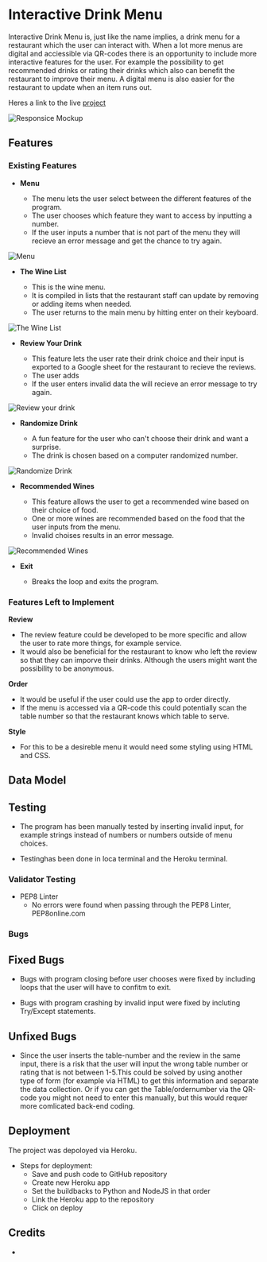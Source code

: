 # Interactive Drink Menu

Interactive Drink Menu is, just like the name implies, a drink menu for a restaurant which the user can interact with. When a lot more menus are digital and acciessible via QR-codes there is an opportunity to include more interactive features for the user. For example the possibility to get recommended drinks or rating their drinks which also can benefit the restaurant to improve their menu. A digital menu is also easier for the restaurant to update when an item runs out. 

Heres a link to the live [project]()

![Responsice Mockup](https://github.com/lucyrush/readme-template/blob/master/media/love_running_mockup.png)

## Features 

### Existing Features

- __Menu__

  - The menu lets the user select between the different features of the program. 
  - The user chooses which feature they want to access by inputting a number.
  - If the user inputs a number that is not part of the menu they will recieve an error message and get the chance to try again. 

![Menu](https://github.com/lucyrush/readme-template/blob/master/media/love_running_nav.png)

- __The Wine List__

  - This is the wine menu. 
  - It is compiled in lists that the restaurant staff can update by removing or adding items when needed.
  - The user returns to the main menu by hitting enter on their keyboard. 

![The Wine List](https://github.com/lucyrush/readme-template/blob/master/media/love_running_landing.png)

- __Review Your Drink__

  - This feature lets the user rate their drink choice and their input is exported to a Google sheet for the restaurant to recieve the reviews. 
  - The user adds 
  - If the user enters invalid data the will recieve an error message to try again. 

![Review your drink](https://github.com/lucyrush/readme-template/blob/master/media/love_running_ethos.png)

- __Randomize Drink__

  - A fun feature for the user who can't choose their drink and want a surprise. 
  - The drink is chosen based on a computer randomized number. 

![Randomize Drink](https://github.com/lucyrush/readme-template/blob/master/media/love_running_times.png)

- __Recommended Wines__ 

  - This feature allows the user to get a recommended wine based on their choice of food. 
  - One or more wines are recommended based on the food that the user inputs from the menu.
  - Invalid choises results in an error message. 

![Recommended Wines](https://github.com/lucyrush/readme-template/blob/master/media/love_running_footer.png)

- __Exit__

  - Breaks the loop and exits the program.

### Features Left to Implement

__Review__ 
- The review feature could be developed to be more specific and allow the user to rate more things, for example service.
- It would also be beneficial for the restaurant to know who left the review so that they can imporve their drinks. Although the users might want the possibility to be anonymous.

__Order__
- It would be useful if the user could use the app to order directly.
- If the menu is accessed via a QR-code this could potentially scan the table number so that the restaurant knows which table to serve. 

__Style__
- For this to be a desireble menu it would need some styling using HTML and CSS. 

## Data Model 

## Testing 

- The program has been manually tested by inserting invalid input, for example strings instead of numbers or numbers outside of menu choices. 

- Testinghas been done in loca terminal and the Heroku terminal. 

### Validator Testing 

- PEP8 Linter
  - No errors were found when passing through the PEP8 Linter, PEP8online.com

### Bugs

## Fixed Bugs

- Bugs with program closing before user chooses were fixed by including loops that the user will have to confitm to exit. 

- Bugs with program crashing by invalid input were fixed by incluting Try/Except statements. 

## Unfixed Bugs

- Since the user inserts the table-number and the review in the same input, there is a risk that the user will input the wrong table number or rating that is not between 1-5.This could be solved by using another type of form (for example via HTML) to get this information and separate the data collection. Or if you can get the Table/ordernumber via the QR-code you might not need to enter this manually, but this would requer more comlicated back-end coding.


## Deployment
The project was depoloyed via Heroku.
- Steps for deployment:
  - Save and push code to GitHub repository 
  - Create new Heroku app
  - Set the buildbacks to Python and NodeJS in that order
  - Link the Heroku app to the repository
  - Click on deploy

## Credits 

- 